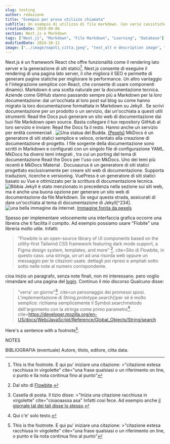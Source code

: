 ```yaml
---
slug: testing
author: redazione
title: "Esempio per prova utilizzo chiamata"
subTitle: Un esempio di utilizzo di file markdown. Con varie casistiche.
creationDate: 2019-09-06
section: Next.js e Markdown
tags: ["Next.js", "Markdown", "File Markdown", "Learning", "Database"]
modifiedDate: 2024-10-12
image: ["../image/napoli_citta.jpeg", "text_alt e description image", "(by Pexels)", "https://www.pexels.com/it-it/foto/mare-spiaggia-costa-montagna-17311064/"]
---
```

Next.js è un framework React che offre funzionalità come il rendering lato server e la generazione di siti statici[^1].
Next.js consente di eseguire il rendering di una pagina lato server, il che migliora il SEO e permette di generare pagine statiche per migliorare le performance.
Un altro vantaggio è l'integrazione semplice con React, che consente di usare componenti dinamici.
Markdown è una scelta naturale per la documentazione tecnica. Aziende come GitHub stanno passando sempre più a Markdown per la loro documentazione: dai un'occhiata al loro post sul blog su come hanno migrato la loro documentazione formattata in Markdown su Jekyll . Se scrivi documentazione per un prodotto o un servizio, dai un'occhiata a questi utili strumenti:
Read the Docs può generare un sito web di documentazione dai tuoi file Markdown open source. Basta collegare il tuo repository GitHub al loro servizio e inviare: Read the Docs fa il resto. Hanno anche un servizio per entità commerciali .
![Una statua del Budda. ](../image/buddismo.jpeg) [(Pexels)](https://www.pexels.com/it-it/foto/formazione-rocciosa-marrone-e-grigia-5769435/)
MkDocs è un generatore di siti statici semplice e veloce, orientato alla creazione di documentazione di progetto. I file sorgente della documentazione sono scritti in Markdown e configurati con un singolo file di configurazione YAML. MkDocs ha diversi temi integrati , tra cui un porting del tema di documentazione Read the Docs per l'uso con MkDocs. Uno dei temi più recenti è MkDocs Material .
Docusaurus è un generatore di siti statici progettato esclusivamente per creare siti web di documentazione. Supporta traduzioni, ricerche e versioning.
VuePress è un generatore di siti statici basato su Vue e ottimizzato per la scrittura di documentazione tecnica.
![Bibbia](https://images.pexels.com/photos/372326/pexels-photo-372326.jpeg?auto=compress&cs=tinysrgb&w=1260&h=750&dpr=1)
Jekyll è stato menzionato in precedenza nella sezione sui siti web, ma è anche una buona opzione per generare un sito web di documentazione da file Markdown. Se segui questa strada, assicurati di dare un'occhiata al tema di documentazione di Jekyll[^234].
![una bella immagine da internet. ](https://images.pexels.com/photos/539746/pexels-photo-539746.jpeg?auto=compress&cs=tinysrgb&w=1260&h=750&dpr=1) [Immagine fonita da pexels](https://www.pexels.com/it-it/)

Spesso per implementare velocemente una interfaccia grafica occorre una libreira che ti facilita il compito. Ad esempio possiamo usare "Flobite" una libreria molto utile. Infatti:
>"Flowbite is an open-source library of UI components based on the utility-first Tailwind CSS framework featuring dark mode support, a Figma design system, templates, and more" [^2]. cite=Sito di Flowbite, in questo caso. una stringa, un url ad una risorda web oppure un messaggio per le citazioni usate. dettagli poi ripresi e ampliati sotto sotto nelle note al numero corrispondente.

cioa
Inizio un paragrafo, senza note finali, non mi interessano. pero voglio rimandare ad una pagina del [login](./login). Continuo il mio discorso
Qualcuno disse:
>"verra' un giorno"[^3].  cite=un personaggio dei promessi sposi.
>L'implementazione di String.prototype.search()per sé è molto semplice: richiama semplicemente il Symbol.searchmetodo dell'argomento con la stringa come primo parametro[^4]. cite=https://developer.mozilla.org/en-US/docs/Web/JavaScript/Reference/Global_Objects/String/search

Here's a sentence with a footnote[^1].


NOTES

[^1]: This is the footnote. E qui pu' iniziare una citazione: >"citazione estesa racchiusa in virgolette"  cite="una frase qualsiasi o un riferimento on line, o punto e lla nota continua fino al punto"
[^2]: Dal sito di [Flowbite](https://www.flowbite.com/docs/getting-started/quickstart/).
[^3]: Casella di posta. Il tizio disse: >"Inizia una citazione racchiusa in virgolette" cite="cioaoaassa asa" Infatti cosi fece. Ad esempio anche [il giornale tal dei tali disse lo stesso](https://www.example.com).
[^4]: Qui c'e' solo testo.
[^5]: Un altra citazione. [ecco un link](https://www.example.com). Poi del testo e una citazione: >"ciao sono una citazione" cite="riferimento alla citazione" Ultimo testo.
[^6]: Cf. Autore A., nome del testo, casa editrice, 2021 Citta, pagg.
[^7]: Provo un altra nota. Inizio una citazione: >"ecco una citazione. Sara piu grande e deve finire con il punto." cite="il testo per la cite" Inizio una nuova frare e poi la chiudo. [quimi serve un link](https://www.example.com).

BIBLIOGRAFIA (eventuale)
Autore, titolo, editore, citta data.
[^8]: una prova